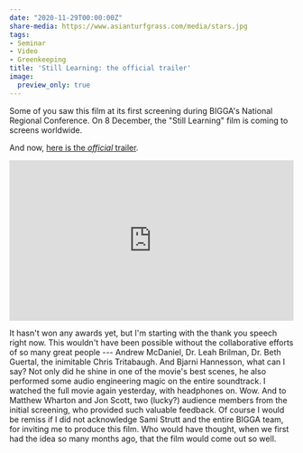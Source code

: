 ```yaml
---
date: "2020-11-29T00:00:00Z"
share-media: https://www.asianturfgrass.com/media/stars.jpg
tags:
- Seminar
- Video
- Greenkeeping
title: 'Still Learning: the official trailer'
image:
  preview_only: true
---
```


Some of you saw this film at its first screening during BIGGA's National Regional Conference. On 8 December, the "Still Learning" film is coming to screens worldwide. 

And now, [here is the *official* trailer](https://vimeo.com/micahwoods/learningtrailer).

<div style="padding:56.25% 0 0 0;position:relative;"><iframe src="https://player.vimeo.com/video/484806601" style="position:absolute;top:0;left:0;width:100%;height:100%;" frameborder="0" allow="autoplay; fullscreen" allowfullscreen></iframe></div><script src="https://player.vimeo.com/api/player.js"></script>

It hasn't won any awards yet, but I'm starting with the thank you speech right now. This wouldn't have been possible without the collaborative efforts of so many great people --- Andrew McDaniel, Dr. Leah Brilman, Dr. Beth Guertal, the inimitable Chris Tritabaugh. And Bjarni Hannesson, what can I say? Not only did he shine in one of the movie's best scenes, he also performed some audio engineering magic on the entire soundtrack. I watched the full movie again yesterday, with headphones on. Wow. And to Matthew Wharton and Jon Scott, two (lucky?) audience members from the initial screening, who provided such valuable feedback. Of course I would be remiss if I did not acknowledge Sami Strutt and the entire BIGGA team, for inviting me to produce this film. Who would have thought, when we first had the idea so many months ago, that the film would come out so well. 
